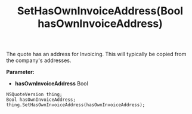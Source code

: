 ﻿---
uid: crmscript_ref_NSQuoteVersion_SetHasOwnInvoiceAddress
title: SetHasOwnInvoiceAddress(Bool hasOwnInvoiceAddress)
intellisense: NSQuoteVersion.SetHasOwnInvoiceAddress
keywords: NSQuoteVersion, GetHasOwnInvoiceAddress
so.topic: reference
---

The quote has an address for Invoicing. This will typically be copied from the company's addresses. 

**Parameter:** 
 - **hasOwnInvoiceAddress** Bool

```crmscript
NSQuoteVersion thing;
Bool hasOwnInvoiceAddress;
thing.SetHasOwnInvoiceAddress(hasOwnInvoiceAddress);
```

